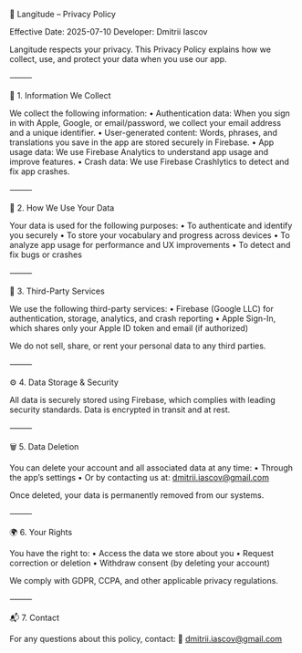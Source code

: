 📄 Langitude – Privacy Policy

Effective Date: 2025-07-10
Developer: Dmitrii Iascov

Langitude respects your privacy. This Privacy Policy explains how we collect, use, and protect your data when you use our app.

⸻

🔐 1. Information We Collect

We collect the following information:
	•	Authentication data: When you sign in with Apple, Google, or email/password, we collect your email address and a unique identifier.
	•	User-generated content: Words, phrases, and translations you save in the app are stored securely in Firebase.
	•	App usage data: We use Firebase Analytics to understand app usage and improve features.
	•	Crash data: We use Firebase Crashlytics to detect and fix app crashes.

⸻

🎯 2. How We Use Your Data

Your data is used for the following purposes:
	•	To authenticate and identify you securely
	•	To store your vocabulary and progress across devices
	•	To analyze app usage for performance and UX improvements
	•	To detect and fix bugs or crashes

⸻

🤝 3. Third-Party Services

We use the following third-party services:
	•	Firebase (Google LLC) for authentication, storage, analytics, and crash reporting
	•	Apple Sign-In, which shares only your Apple ID token and email (if authorized)

We do not sell, share, or rent your personal data to any third parties.

⸻

⚙️ 4. Data Storage & Security

All data is securely stored using Firebase, which complies with leading security standards. Data is encrypted in transit and at rest.

⸻

🗑️ 5. Data Deletion

You can delete your account and all associated data at any time:
	•	Through the app’s settings
	•	Or by contacting us at: dmitrii.iascov@gmail.com

Once deleted, your data is permanently removed from our systems.

⸻

🌍 6. Your Rights

You have the right to:
	•	Access the data we store about you
	•	Request correction or deletion
	•	Withdraw consent (by deleting your account)

We comply with GDPR, CCPA, and other applicable privacy regulations.

⸻

📬 7. Contact

For any questions about this policy, contact:
📧 dmitrii.iascov@gmail.com
